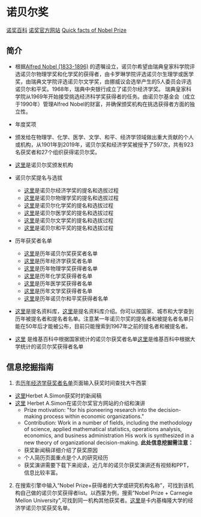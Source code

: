 # 诺贝尔奖


[诺奖百科](https://www.wikiwand.com/en/Nobel_Prize)
[诺奖官方网站](https://www.nobelprize.org/)
[Quick facts of Nobel Prize](https://www.nobelprize.org/prizes/facts/nobel-prize-facts/)

## 简介
 - 根据[Alfred Nobel (1833-1896)](https://www.nobelprize.org/alfred-nobel/biographical-information/) 的遗嘱设立，诺贝尔希望由瑞典皇家科学院评选诺贝尔物理学奖和化学奖的获得者，由卡罗琳学院评选诺贝尔生理学或医学奖，由瑞典文学院评选诺贝尔文学奖，由挪威议会选举产生的5人委员会评选诺贝尔和平奖。1968年，瑞典中央银行成立了诺贝尔经济学奖。 瑞典皇家科学院从1969年开始接受挑选经济科学奖获得者的任务。由诺贝尔基金会（成立于1990年）管理Alfred Nobel的财富，并确保颁奖机构在挑选获得者方面的独立性。 
- 年度奖项
- 颁发给在物理学、化学、医学、文学、和平、经济学领域做出重大贡献的个人或机构，从1901年到2019年，诺贝尔奖和经济学奖被授予了597次，共有923名获奖者和27个组织获得诺贝尔奖。
- [这里](https://www.nobelprize.org/the-nobel-prize-organisation/prize-awarding-institutions/)是诺贝尔奖颁发机构
- 诺贝尔奖提名与选拔
    - [这里](https://www.nobelprize.org/nomination/economic-sciences/)是诺贝尔经济学奖的提名和选拔过程
    - [这里](https://www.nobelprize.org/nomination/physics/)是诺贝尔物理学奖的提名和选拔过程
    - [这里](https://www.nobelprize.org/nomination/chemistry/)是诺贝尔化学奖的提名和选拔过程
    - [这里](https://www.nobelprize.org/nomination/medicine/)是诺贝尔医学奖的提名和选拔过程
    - [这里](https://www.nobelprize.org/nomination/literature/)是诺贝尔文学奖的提名和选拔过程
    - [这里](https://www.nobelprize.org/nomination/peace/)是诺贝尔和平奖的提名和选拔过程

- 历年获奖者名单
    - [这里](https://www.nobelprize.org/prizes/lists/all-nobel-prizes/)是历年诺贝尔奖获奖者名单
    - [这里](https://www.nobelprize.org/prizes/lists/all-prizes-in-economic-sciences/)是历年经济学获奖者名单
    - [这里](https://www.nobelprize.org/prizes/lists/all-nobel-prizes-in-physics/)是历年物理学奖获得者名单
    - [这里](https://www.nobelprize.org/prizes/lists/all-nobel-prizes-in-chemistry/)是历年化学奖获得者名单
    - [这里](https://www.nobelprize.org/prizes/lists/all-nobel-laureates-in-physiology-or-medicine/)是历年医学奖获得者名单
    - [这里](https://www.nobelprize.org/prizes/lists/all-nobel-prizes-in-literature/)是历年文学奖获得者名单
    - [这里](https://www.nobelprize.org/prizes/lists/all-nobel-peace-prizes/)是历年诺贝尔和平奖获得者名单 
- [这里](https://old.nobelprize.org/nomination/archive/country.php)是提名资料库，[这里](https://old.nobelprize.org/nomination/archive/manual.html)是提名资料库介绍。你可以按国家、城市和大学查到历年被提名者和提名者名单。注意某一年诺贝尔奖的提名者和被提名者名单只能在50年后才能被公布，目前只能搜索到1967年之前的提名者和被提名者。
- [这里](https://www.wikiwand.com/en/List_of_Nobel_laureates_by_country) 是维基百科中根据国家统计的诺贝尔获奖者名单[这里](https://www.wikiwand.com/en/List_of_Nobel_laureates_by_university_affiliation)是维基百科中根据大学统计的诺贝尔奖获得者名单

## 信息挖掘指南
1. 去[历年经济学获奖者名单](https://www.nobelprize.org/prizes/lists/all-prizes-in-economic-sciences/)页面输入获奖时间查找大牛西蒙
- [这里](https://www.nobelprize.org/prizes/economic-sciences/1978/press-release/)Herbet A.Simon获奖时的新闻稿
- [这里](https://www.nobelprize.org/prizes/economic-sciences/1978/simon/speech/) Herbet A.Simon在诺贝尔奖官方网站的介绍和演讲 
    - Prize motivation: "for his pioneering research into the decision-making process within economic organizations."
    - Contribution: Work in a number of fields, including the methodology of science, applied mathematical statistics, operations analysis, economics, and business administration His work is synthesized in a new theory of organizational decision-making.
**此处信息挖掘需注意：**
    - 获奖新闻稿详细介绍了获奖原因 
    - 个人简历页面重点是个人的研究经历 
    - 获奖演讲需要下载下来阅读，近几年的诺贝尔获奖演讲还有视频和PPT，信息比较丰富。
2. 在搜索引擎中输入“Nobel Prize+获得者的大学或研究机构名称”，可找到该机构自己做的诺贝尔奖获得者list。以西蒙为例，搜索”Nobel Prize + Carnegie Mellon University",可找到同一机构其他获奖者。[这里](https://www.cmu.edu/tepper/faculty-and-research/nobel-laureates.html)是卡内基梅隆大学的经济学诺贝尔奖获奖名单。 
